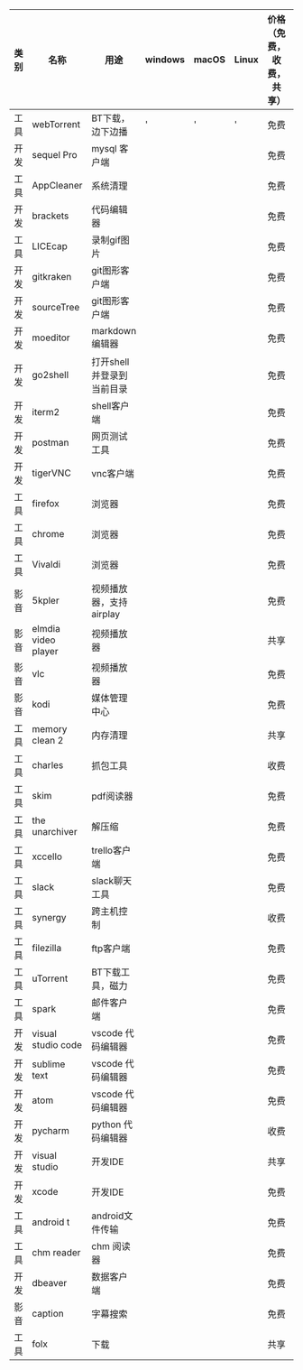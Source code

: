类别 | 名称 | 用途 | windows | macOS | Linux | 价格（免费，收费，共享） | 官网
--- | --- | --- | --- | --- | --- | --- | ---
工具 | webTorrent | BT下载，边下边播 | ' | ' | ' | 免费 | '
开发 | sequel Pro | mysql 客户端 |  |  |  | 免费 | 
工具 | AppCleaner | 系统清理 |  |  |  | 免费 | 
开发 | brackets | 代码编辑器 |  |  |  | 免费 | 
工具 | LICEcap | 录制gif图片 |  |  |  | 免费 | 
开发 | gitkraken | git图形客户端 |  |  |  | 免费 | 
开发 | sourceTree | git图形客户端 |  |  |  | 免费 | 
开发 | moeditor | markdown编辑器 |  |  |  | 免费 | 
开发 | go2shell | 打开shell并登录到当前目录 |  |  |  | 免费 | 
开发 | iterm2 | shell客户端 |  |  |  | 免费 | 
开发 | postman | 网页测试工具 |  |  |  | 免费 | 
开发 | tigerVNC | vnc客户端 |  |  |  | 免费 | 
工具 | firefox | 浏览器 |  |  |  | 免费 | 
工具 | chrome | 浏览器 |  |  |  | 免费 | 
工具 | Vivaldi | 浏览器 |  |  |  | 免费 | 
影音 | 5kpler | 视频播放器，支持airplay |  |  |  | 免费 | 
影音 | elmdia video player | 视频播放器 |  |  |  | 共享 | 
影音 | vlc | 视频播放器 |  |  |  | 免费 | 
影音 | kodi | 媒体管理中心 |  |  |  | 免费 | 
工具 | memory clean 2 | 内存清理 |  |  |  | 共享 | 
工具 | charles | 抓包工具 |  |  |  | 收费 | 
工具 | skim | pdf阅读器 |  |  |  | 免费 | 
工具 | the unarchiver | 解压缩 |  |  |  | 免费 | 
工具 | xccello | trello客户端 |  |  |  | 免费 | 
工具 | slack | slack聊天工具 |  |  |  | 免费 | 
工具 | synergy | 跨主机控制 |  |  |  | 收费 | 
工具 | filezilla | ftp客户端 |  |  |  | 免费 | 
工具 | uTorrent | BT下载工具，磁力 |  |  |  | 免费 | 
工具 | spark | 邮件客户端 |  |  |  | 免费 | 
开发 | visual studio code | vscode 代码编辑器 |  |  |  | 免费 | 
开发 | sublime text | vscode 代码编辑器 |  |  |  | 免费 | 
开发 | atom | vscode 代码编辑器 |  |  |  | 免费 | 
开发 | pycharm | python 代码编辑器 |  |  |  | 收费 | 
开发 | visual studio | 开发IDE |  |  |  | 共享 | 
开发 | xcode | 开发IDE |  |  |  | 免费 | 
工具 | android t | android文件传输 |  |  |  | 免费 | 
工具 | chm reader | chm 阅读器 |  |  |  | 免费 | 
开发 | dbeaver | 数据客户端 |  |  |  | 免费 | 
影音 | caption | 字幕搜索 |  |  |  | 免费 | 
工具 | folx | 下载 |  |  |  | 共享 | 